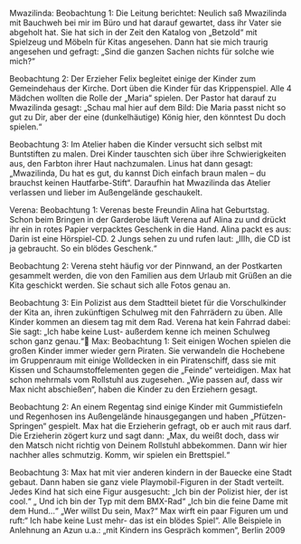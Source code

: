 Mwazilinda:
Beobachtung 1:
Die Leitung berichtet:
Neulich saß Mwazilinda mit Bauchweh bei mir im Büro und hat darauf gewartet, dass ihr Vater sie abgeholt hat. Sie hat sich in der Zeit den Katalog von „Betzold“ mit Spielzeug und Möbeln für Kitas angesehen. Dann hat sie mich traurig angesehen und gefragt: „Sind die ganzen Sachen nichts für solche wie mich?“
 
Beobachtung 2:
Der Erzieher Felix begleitet einige der Kinder zum Gemeindehaus der Kirche. Dort üben die Kinder für das Krippenspiel. Alle 4 Mädchen wollten die Rolle der „Maria“ spielen. Der Pastor hat darauf zu Mwazilinda gesagt: „Schau mal hier auf dem Bild: Die Maria passt nicht so gut zu Dir, aber der eine (dunkelhäutige) König hier, den könntest Du doch spielen.“
 
Beobachtung 3:
Im Atelier haben die Kinder versucht sich selbst mit Buntstiften zu malen. Drei Kinder tauschten sich über ihre Schwierigkeiten aus, den Farbton ihrer Haut nachzumalen. Linus hat dann gesagt: „Mwazilinda, Du hat es gut, du kannst Dich einfach braun malen – du brauchst keinen Hautfarbe-Stift“. Daraufhin hat Mwazilinda das Atelier verlassen und lieber im Außengelände geschaukelt.
 
Verena:
Beobachtung 1:
Verenas beste Freundin Alina hat Geburtstag. Schon beim Bringen in der Garderobe läuft Verena auf Alina zu und drückt ihr ein in rotes Papier verpacktes Geschenk in die Hand. Alina packt es aus: Darin ist eine Hörspiel-CD. 2 Jungs sehen zu und rufen laut: „IIIh, die CD ist ja gebraucht. So ein blödes Geschenk.“
 
Beobachtung 2:
Verena steht häufig vor der Pinnwand, an der Postkarten gesammelt werden, die von den Familien aus dem Urlaub mit Grüßen an die Kita geschickt werden. Sie schaut sich alle Fotos genau an.
 
Beobachtung 3:
Ein Polizist aus dem Stadtteil bietet für die Vorschulkinder der Kita an, ihren zukünftigen Schulweg mit den Fahrrädern zu üben. Alle Kinder kommen an diesem tag mit dem Rad. Verena hat kein Fahrrad dabei: Sie sagt: „Ich habe keine Lust- außerdem kenne ich meinen Schulweg schon ganz genau.“
Max:
Beobachtung 1:
Seit einigen Wochen spielen die großen Kinder immer wieder gern Piraten. Sie verwandeln die Hochebene im Gruppenraum mit einige Wolldecken in ein Piratenschiff, dass sie mit Kissen und Schaumstoffelementen gegen die „Feinde“ verteidigen. Max hat schon mehrmals vom Rollstuhl aus zugesehen. „Wie passen auf, dass wir Max nicht abschießen“, haben die Kinder zu den Erziehern gesagt.
 
Beobachtung 2:
An einem Regentag sind einige Kinder mit Gummistiefeln und Regenhosen ins Außengelände hinausgegangen und haben „Pfützen-Springen“ gespielt.  Max hat die Erzieherin gefragt, ob er auch mit raus darf.  Die Erzieherin zögert kurz und sagt dann: „Max, du weißt doch, dass wir den Matsch nicht richtig von Deinem Rollstuhl abbekommen. Dann wir hier nachher alles schmutzig. Komm, wir spielen ein Brettspiel.“
 
Beobachtung 3:
Max hat mit vier anderen kindern in der Bauecke eine Stadt gebaut. Dann haben sie ganz viele Playmobil-Figuren in der Stadt verteilt. Jedes Kind hat sich eine Figur ausgesucht: „Ich bin der Polizist hier, der ist cool.“ „ Und ich bin der Typ mit dem BMX-Rad“ „Ich bin die feine Dame mit dem Hund…“
„Wer willst Du sein, Max?“ Max wirft ein paar Figuren um und ruft:“ Ich habe keine Lust mehr- das ist ein blödes Spiel“.
Alle Beispiele in Anlehnung an Azun u.a.: „mit Kindern ins Gespräch kommen“, Berlin 2009